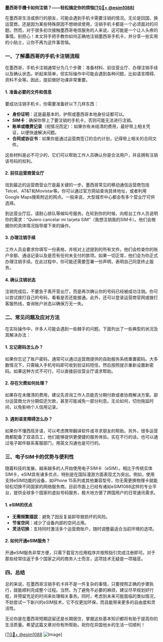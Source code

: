 **墨西哥手機卡如何注销？——轻松搞定你的烦恼[[TG💪+ @esim1088](https://t.me/s/esim1088)]**

在墨西哥生活或旅行的朋友，可能会遇到手机卡需要注销的情况。无论是回国、换运营商，还是因为某些特殊原因不想继续使用，注销手机卡都是一个必须面对的问题。然而，对于很多初次接触墨西哥电信服务的人来说，这可能是一个让人头疼的事情。别担心！本文将手把手教你如何正确地注销墨西哥手机卡，并分享一些实用的小贴士，让你不再为这件事苦恼。

### 一、了解墨西哥的手机卡注销流程

在墨西哥，手机卡注销通常分为几个步骤：准备材料、前往营业厅、办理注销手续以及确认状态。听起来简单，但实际操作中可能会遇到各种问题，比如语言障碍、资料不全等。因此，提前做好功课非常重要。

#### 1. 准备必要的文件和信息
要成功注销手机卡，你需要准备好以下几样东西：
- **身份证明**：这是最基本的，护照或墨西哥本地身份证都可以。
- **SIM卡**：确保你带上了要注销的手机卡，否则可能无法进行注销。
- **账单或缴费记录**（视情况而定）：如果你有未结清的费用，最好带上相关凭证，以便快速解决问题。
- **合同或协议书**：如果你是通过运营商签订的合约计划，记得带上相关的合同文件。

这些材料是必不可少的，它们可以帮助工作人员确认你是合法用户，并且拥有注销该号码的权利。

#### 2. 前往运营商营业厅
找到最近的运营商营业厅是最关键的一步。墨西哥常见的移动通信运营商包括Telcel、AT&T和Movistar等。你可以通过官方网站查询具体地址，或者利用Google Maps搜索附近的网点。一般来说，大型城市中心都会有多个营业厅可供选择。

到达营业厅后，请耐心排队等候叫号服务。在轮到你的时候，向柜台工作人员说明你的需求：“Quiero cancelar mi tarjeta SIM”（我想注销我的SIM卡）。他们会根据你的具体情况指导接下来的操作。

#### 3. 办理注销手续
工作人员会要求你填写一份表格，并核对上述提到的所有文件。他们会检查你的账户余额、通话记录以及是否有任何未支付的款项。如果一切正常，他们会为你正式办理注销手续。在此过程中，你可能还需要签署一份声明，表明自己同意终止服务。

#### 4. 确认注销状态
注销完成后，不要急于离开营业厅，而是再次确认你的号码已经被成功注销。你可以尝试拨打自己的号码，看看是否还能接通。此外，还可以登录运营商官网或拨打客服热线，查询账户状态以确保万无一失。

### 二、常见问题及应对方法

在实际操作中，许多人可能会遇到一些棘手的问题。下面列出了一些典型的状况及其解决办法：

#### 1. 忘记密码怎么办？
如果你忘记了账户密码，通常可以通过运营商提供的自助服务系统重置密码。大多数情况下，只需输入手机号码即可收到验证码短信，然后按照提示重新设置新密码。如果这种方式不可行，可以直接前往营业厅请求帮助。

#### 2. 存在欠费如何处理？
如果存在未缴清的费用，建议先咨询工作人员能否分期付款或者协商解决方案。部分运营商允许分期偿还欠款，甚至可能减免一部分利息。无论如何，切勿拖延时间，以免影响个人信用记录。

#### 3. 遇到语言障碍怎么办？
如果你不懂西班牙语，可以考虑携带翻译软件或寻求朋友的帮助。另外，很多运营商都配备了双语员工，他们能够提供更便捷的服务体验。实在不行的话，也可以通过电子邮件联系客服部门，用英文沟通也是可行的。

### 三、电子SIM卡的优势与便利性

随着科技的发展，越来越多的人开始使用电子SIM卡（eSIM）。相比于传统实体SIM卡，eSIM具有诸多优点，特别是在国际漫游方面表现尤为突出。例如，使用支持eSIM功能的设备，如iPhone 15系列或其他兼容型号，你无需更换物理卡就能轻松切换不同国家的网络服务商。目前市面上已经有诸如eSIM1088这样的专业平台，提供全球多个国家的虚拟号码服务，极大地方便了跨国用户的日常通讯需求。

#### 1. eSIM的优点
- **无需频繁插拔**：避免了因反复装卸导致损坏的风险。
- **节省空间**：减少了设备内部的空间占用。
- **灵活切换**：支持同时激活多个运营商账户，随时调整最适合当前环境的选项。

#### 2. 如何开通eSIM服务？
开通eSIM服务非常方便，只需下载官方应用程序并按照指引完成注册即可。对于那些经常往返于多个国家之间的商务人士而言，这项技术无疑是一项福音。

### 四、总结

总的来说，在墨西哥注销手机卡并不是一件复杂的事情，只要按照正确的步骤执行，就能顺利完成整个过程。当然，为了避免不必要的麻烦，建议尽早规划好行程，并预留充足的时间来处理相关事务。同时，考虑到未来可能面临的类似情况，不妨尝试一下新兴的eSIM技术，它不仅更加环保，而且能带来更多的自由度和灵活性。

无论你是在墨西哥短期逗留还是长期居住，掌握这些基本知识都将有助于提高你的生活质量。希望这篇文章对你有所帮助，祝你在异国他乡的生活一切顺利！

[[TG💪+ @esim1088](https://t.me/s/esim1088) ![Image](https://i.postimg.cc/4NQfJmqS/Snipaste-2025-05-13-00-14-12.png)]